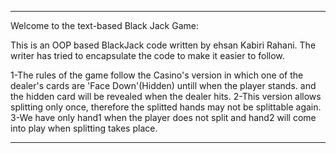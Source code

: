 ****************************************************************************
Welcome to the text-based Black Jack Game:

This is an OOP based BlackJack code written by ehsan Kabiri Rahani. The writer has tried to encapsulate the code to make it easier to follow.

1-The rules of the game follow the Casino's version in which one of the dealer's cards are 'Face Down'(Hidden) untill when the player stands.
and the hidden card will be revealed when the dealer hits.
2-This version allows splitting only once, therefore the splitted hands may not be splittable again.
3-We have only hand1 when the player does not split and hand2 will come into play when splitting takes place.

****************************************************************************
